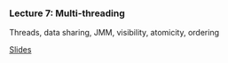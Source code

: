 ### Lecture 7: Multi-threading
Threads, data sharing, JMM, visibility, atomicity, ordering

[Slides](https://docs.google.com/presentation/d/1Kd0QsBwg7DoHeFUa5g2N1hGtGih27kRUgyXARgZlcFE)